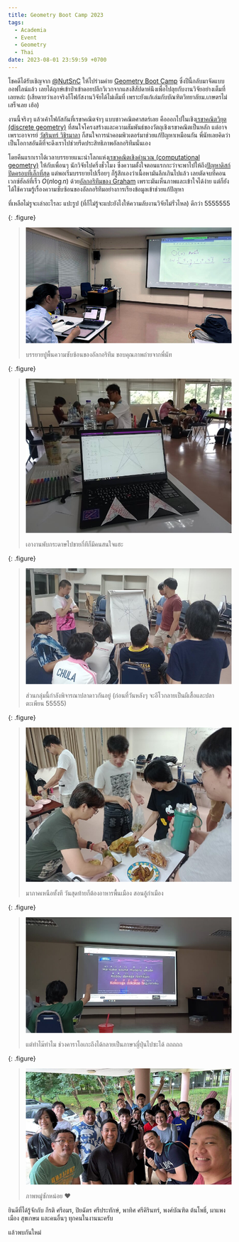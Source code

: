 ```yaml
---
title: Geometry Boot Camp 2023
tags:
  - Academia
  - Event
  - Geometry
  - Thai
date: 2023-08-01 23:59:59 +0700
---
```


โชคดีได้รับเชิญจาก [@NutSnC][] ให้ไปร่วมค่าย [Geometry Boot Camp][] ซึ่งปีนี้กลับมาจัดแบบออฟไลน์แล้ว เลยได้ฤกษ์เข้าป่าเข้าดอยปลีกวิเวกจากแสงสีสัปดาห์นึงเพื่อไปลุยกับงานวิจัยอย่างเต็มที่เลยหล่ะ (เสียดายว่าเอาจริงก็โฟกัสงานวิจัยได้ไม่เต็มที่ เพราะยังแก้เล่มกับบัณฑิตวิทยาลัยม.เกษตรไม่เสร็จเลย เฮ้อ)

งานนี้จริงๆ แล้วเค้าโฟกัสกันที่เรขาคณิตจ๋าๆ แบบชาวคณิตศาสตร์เลย คือออกไปในเชิง[เรขาคณิตวิยุต (discrete geometry)][discrete geometry] ที่สนใจโครงสร้างและความสัมพันธ์ของวัตถุเชิงเรขาคณิตเป็นหลัก แต่อาจเพราะอาจารย์ [วัชรินทร์ วิชิรมาลา][wacharin.wichiramala] ก็สนใจการนำคอมพิวเตอร์มาช่วยแก้ปัญหาเหมือนกัน พี่นัทเลยคิดว่าเป็นโอกาสอันดีที่จะดึงเราไปช่วยรีดประสิทธิภาพอัลกอริทึมนั่นเอง

โดยคืนแรกเราได้เวลาบรรยายแนะนำโลกแห่ง[เรขาคณิตเชิงคำนวณ (computational geometry)][comgeo] ให้กับเพื่อนๆ นักวิจัยไปครึ่งชั่วโมง ซึ่งความตั้งใจตอนแรกกะว่าจะพาไปให้ถึง[ปัญหาดิสก์ปิดครอบที่เล็กที่สุด][self enclosing disk] แต่พอเริ่มบรรยายไปเรื่อยๆ ก็รู้สึกเองว่าเนื้อหามันลึกเกินไปแล้ว เลยตัดจบที่คอนเวกซ์ฮัลล์ที่เร็ว $O(n \log n)$ ด้วย[อัลกอริทึมของ Graham][graham scan] เพราะมันเห็นภาพและเข้าใจได้ง่าย แต่ก็ยังได้ใช้ความรู้เรื่องความซับซ้อนของอัลกอริทึมอย่างการเรียงข้อมูลเข้าช่วยแก้ปัญหา

ที่เหลือไม่รูจะเล่าอะไรละ แปะรูป (ที่ก็ไม่รู้จะแปะยังไงให้ความลับงานวิจัยไม่รั่วไหล) ดีกว่า 5555555

{: .figure}
> ![](/images/event/cmu-geometry-2023/complexity-crash-course.jpg)
>
> บรรยายปูพื้นความซับซ้อนของอัลกอริทึม ขอบคุณภาพถ่ายจากพี่นัท

{: .figure}
> ![](/images/event/cmu-geometry-2023/folding-non-convex.jpg)
>
> เอางานพับกระดาษไปขายกี่ทีก็มีคนสนใจแฮะ

{: .figure}
> ![](/images/event/cmu-geometry-2023/star-shaped-polygon.jpg)
>
> ส่วนกลุ่มนี้กำลังพิจารณาปลาดาวกันอยู่ (ก่อนที่วันหลังๆ จะอีโวกลายเป็นผีเสื้อและปลาตะเพียน 55555)

{: .figure}
> ![](/images/event/cmu-geometry-2023/northern-thai-food.jpg)
>
> มาภาคเหนือทั้งที วันสุดท้ายก็ต้องอาหารพื้นเมือง สอนอู้กำเมือง

{: .figure}
> ![](/images/event/cmu-geometry-2023/karaoke-time.jpg)
>
> แต่ทำไม๊ทำไม ช่วงคาราโอเกะถึงได้กลายเป็นภาษาญี่ปุ่นไปซะได้ ถถถถถ

{: .figure}
> ![](/images/event/cmu-geometry-2023/group-selfie.jpg)
>
> ภาพหมู่ซักหน่อย ❤

ยินดีที่ได้รู้จักกับ กีรติ ศรีอมร, ปิยฉัตร ศรีประทักษ์, พาทิศ ศรีคิรินทร์, พงศ์บัณฑิต ต้นโพธิ์, ผาแพงเมือง สุขเกษม และคนอื่นๆ ทุกคนในงานนะครับ

แล้วพบกันใหม่


[self enclosing disk]: /2023/07/19/smallest-enclosing-disk.html

[@NutSnC]: //twitter.com/NutSnC
[wacharin.wichiramala]: //dblp.org/pid/47/55.html

[Geometry Boot Camp]: //geomlab.wordpress.com/bootcamp/
[discrete geometry]: //en.wikipedia.org/wiki/Discrete_geometry
[comgeo]: //en.wikipedia.org/wiki/Computational_geometry
[graham scan]: //en.wikipedia.org/wiki/Graham_scan